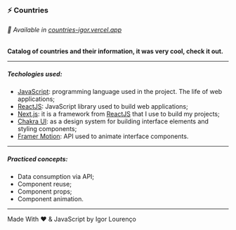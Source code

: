 ### ⚡ Countries

###### 👾 Available in [countries-igor.vercel.app](https://countries-igor.vercel.app) 

**Catalog of countries and their information, it was very cool, check it out.**

---

##### Techologies used:

* [JavaScript](https://www.javascript.com/): programming language used in the project. The life of web applications;
* [ReactJS](https://pt-br.reactjs.org/): JavaScript library used to build web applications;
* [Next.js](http://nextjs.org/): it is a framework from [ReactJS](https://pt-br.reactjs.org/) that I use to build my projects;
* [Chakra UI](https://chakra-ui.com/): as a design system for building interface elements and styling components;
* [Framer Motion](https://www.framer.com/motion/): API used to animate interface components.

---

##### Practiced concepts:
* Data consumption via API;
* Component reuse;
* Component props;
* Component animation.

---

Made With ❤️ & JavaScript by Igor Lourenço
